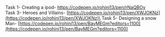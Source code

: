 Task 1- Creating a ipod- https://codepen.io/rohini13/pen/rNaQBOy \
Task 3- Heroes and Villains- [https://codepen.io/rohini13/pen/XWJOKNz](https://codepen.io/rohini13/pen/XWJOKNz)\
Task 5- Designing a snow Man- [https://codepen.io/rohini13/pen/BayMEGm?editors=1100](https://codepen.io/rohini13/pen/BayMEGm?editors=1100)
